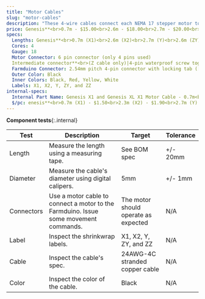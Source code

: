 ```yaml
---
title: "Motor Cables"
slug: "motor-cables"
description: "These 4-wire cables connect each NEMA 17 stepper motor to the Farmduino. They are labelled on the Farmduino end X1, X2, Y, and ZY. The Z-axis cable is split into a Y-axis section labelled ZY and a Z-axis section labelled ZZ that connect with a 90-degree screw-together waterproof connection at the cross-slide."
price: Genesis**<br>0.7m - $15.00<br>2.6m - $18.00<br>2.7m - $20.00<br>2.6m+1.8m - $30.00<br><br>**Genesis XL**<br>0.7m - $15.00<br>3.8m - $23.00<br>4.2m - $25.00<br>4.1m+1.8m - $35.00
specs:
  Lengths: Genesis**<br>0.7m (X1)<br>2.6m (X2)<br>2.7m (Y)<br>2.6m (ZY)<br>1.8m (ZZ)<br><br>**Genesis XL**<br>0.7m (X1)<br>3.8m (X2)<br>4.2m (Y)<br>4.1m (ZY)<br>1.8m (ZZ)
  Cores: 4
  Gauge: 18
  Motor Connector: 6 pin connector (only 4 pins used)
  Intermediate connector**<br>(Z cable only)|4-pin waterproof screw together 90 degree connectors. (female connector on the Y-Axis sections, male connector on the Z-Axis section)
  Farmduino Connector: 2.54mm pitch 4-pin connector with locking tab ([Molex Part 50579404](https://www.molex.com/molex/products/part-detail/crimp_housings/0050579404))
  Outer Color: Black
  Inner Colors: Black, Red, Yellow, White
  Labels: X1, X2, Y, ZY, and ZZ
internal-specs:
  Internal Part Name: Genesis X1 and Genesis XL X1 Motor Cable - 0.7m<br>Genesis X2 Motor Cable - 2.3m<br>Genesis Y Motor Cable - 2.7m<br>Genesis Z Motor Cable, Y-axis section - 2.6m<br>Genesis XL X2 Motor Cable - 3.8m<br>Genesis XL Y Motor Cable - 4.2m<br>Genesis XL Z Motor cable, Y-axis section - 4.1m<br>Z Motor Cable, Z-axis section - 1.8m
  $/pc: enesis**<br>0.7m (X1) - $1.50<br>2.3m (X2) - $1.90<br>2.7m (Y) - $2.10<br>2.6m (ZY) - $3.60<br>1.8m (ZZ) - $2.80<br><br>**Genesis XL**<br>0.7m (X1) - $1.50<br>3.8m (X2) - $2.60<br>4.2m (Y) - $2.80<br>4.1m (ZY) - $4.30<br>1.8m (ZZ) - $2.80
---
```


**Component tests**{:.internal}

|Test         |Description  |Target       |Tolerance    |
|-------------|-------------|-------------|-------------|
|Length       |Measure the length using a measuring tape.|See BOM spec|+/- 20mm
|Diameter     |Measure the cable's diameter using digital calipers.|5mm|+/- 1mm
|Connectors   |Use a motor cable to connect a motor to the Farmduino. Issue some movement commands.|The motor should operate as expected|N/A
|Label        |Inspect the shrinkwrap labels.|X1, X2, Y, ZY, and ZZ|N/A
|Cable        |Inspect the cable's spec.|24AWG-4C stranded copper cable|N/A
|Color        |Inspect the color of the cable.|Black|N/A
